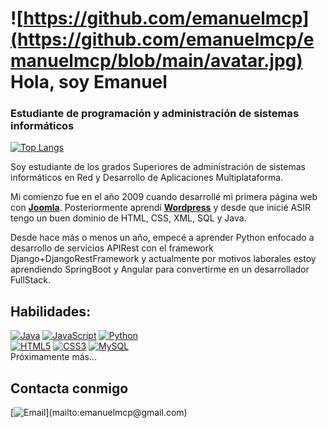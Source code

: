 # ![https://github.com/emanuelmcp](https://github.com/emanuelmcp/emanuelmcp/blob/main/avatar.jpg) Hola, soy Emanuel
### Estudiante de programación y administración de sistemas informáticos

[![Top Langs](https://github-readme-stats.vercel.app/api/top-langs/?username=emanuelmcp&theme=tokyonight&layout=extend)](https://github.com/emanuelmcp)


Soy estudiante de los grados Superiores de administración de sistemas informáticos en Red y Desarrollo de Aplicaciones Multiplataforma.

Mi comienzo fue en el año 2009 cuando desarrollé mi primera página web con [**Joomla**](https://www.joomla.org/).
Posteriormente aprendí [**Wordpress**](https://www.joomla.org/) y desde que inicié ASIR tengo un buen dominio de HTML, CSS, XML, SQL y Java.

Desde hace más o menos un año, empecé a aprender Python enfocado a desarrollo de servicios APIRest con el framework Django+DjangoRestFramework y actualmente por motivos laborales estoy aprendiendo SpringBoot y Angular para convertirme en un desarrollador FullStack.

## Habilidades:
[![Java](https://img.shields.io/badge/JAVA-3776AB?style=for-the-badge&logo=java&logoColor=white&labelColor=101010)]()
[![JavaScript](https://img.shields.io/badge/JavaScript-FECC00?style=for-the-badge&logo=javascript&logoColor=white&labelColor=101010)]()
[![Python](https://img.shields.io/badge/Python-7ED321?style=for-the-badge&logo=python&logoColor=white&labelColor=101010)]()
</br>
[![HTML5](https://img.shields.io/badge/HTML-E34F26?style=for-the-badge&logo=html5&logoColor=white&labelColor=101010)]()
[![CSS3](https://img.shields.io/badge/CSS3-1572B6?style=for-the-badge&logo=css3&logoColor=white&labelColor=101010)]()
[![MySQL](https://img.shields.io/badge/MySQL-4479A1?style=for-the-badge&logo=mysql&logoColor=white&labelColor=101010)]()
</br>
Próximamente más...

## Contacta conmigo

[![Email](https://img.shields.io/badge/braismoure@mouredev.com-my_personal_email_(slow_response)-D14836?style=for-the-badge&logo=gmail&logoColor=white&labelColor=101010)](mailto:emanuelmcp@gmail.com)
